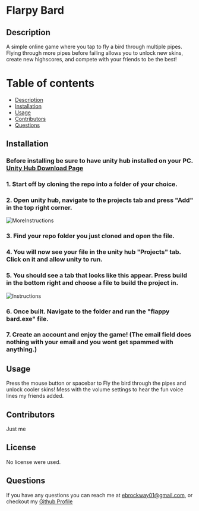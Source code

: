 # Flarpy Bard

## Description
A simple online game where you tap to fly a bird through multiple pipes. Flying through more pipes before failing allows you to unlock new skins, create new highscores, and compete with your friends to be the best!


# Table of contents
 * [Description](#description)
 * [Installation](#installation)
 * [Usage](#usage)
 * [Contributors](#contributors)
 * [Questions](#questions)



## Installation
### Before installing be sure to have unity hub installed on your PC. [Unity Hub Download Page](https://unity.com/download)
### 1. Start off by cloning the repo into a folder of your choice. 
### 2. Open unity hub, navigate to the projects tab and press "Add" in the top right corner.
![MoreInstructions](https://github.com/EthanBrockway/FlarpyBard/assets/95703604/7cf68082-a122-46b3-9dc4-e51debf046cf)


### 3. Find your repo folder you just cloned and open the file. 
### 4. You will now see your file in the unity hub "Projects" tab. Click on it and allow unity to run.
### 5. You should see a tab that looks like this appear. Press build in the bottom right and choose a file to build the project in. 
![Instructions](https://github.com/EthanBrockway/FlarpyBard/assets/95703604/69bc5798-5264-40b1-97bd-970a09cbd16a)
### 6. Once built. Navigate to the folder and run the "flappy bard.exe" file.
### 7. Create an account and enjoy the game! (The email field does nothing with your email and you wont get spammed with anything.)


## Usage 
Press the mouse button or spacebar to Fly the bird through the pipes and unlock cooler skins! Mess with the volume settings to hear the fun voice lines my friends added.

## Contributors 
Just me

## License
No license were used.

## Questions
If you have any questions you can reach me at ebrockway01@gmail.com,
or checkout my [Github Profile](github.com/Skronkie)
